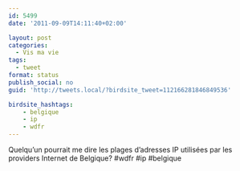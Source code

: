 ```yaml
---
id: 5499
date: '2011-09-09T14:11:40+02:00'

layout: post
categories:
  - Vis ma vie
tags:
  - tweet
format: status
publish_social: no
guid: 'http://tweets.local/?birdsite_tweet=112166281846849536'

birdsite_hashtags:
    - belgique
    - ip
    - wdfr
---
```


Quelqu’un pourrait me dire les plages d’adresses IP utilisées par les providers Internet de Belgique? #wdfr #ip #belgique